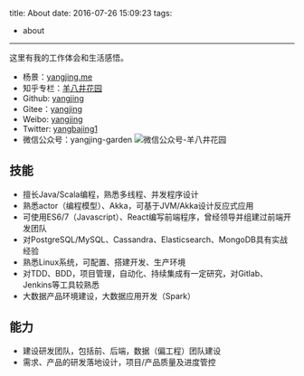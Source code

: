 title: About
date: 2016-07-26 15:09:23
tags:
- about
---

这里有我的工作体会和生活感悟。

- 杨景：[yangjing.me](https://www.yangjing.me)
- 知乎专栏：[羊八井花园](https://zhuanlan.zhihu.com/yangjing)
- Github: [yangjing](https://github.com/yangjing)
- Gitee：[yangjing](https://gitee.com/yangjing)
- Weibo: [yangjing](https://weibo.com/yangjing)
- Twitter: [yangbajing1](https://twitter.com/yangbajing1)
- 微信公众号：yangjing-garden
![微信公众号-羊八井花园](/img/yangjing-garden.jpg)

## 技能

- 擅长Java/Scala编程，熟悉多线程、并发程序设计
- 熟悉actor（编程模型）、Akka，可基于JVM/Akka设计反应式应用
- 可使用ES6/7（Javascript）、React编写前端程序，曾经领导并组建过前端开发团队
- 对PostgreSQL/MySQL、Cassandra、Elasticsearch、MongoDB具有实战经验
- 熟悉Linux系统，可配置、搭建开发、生产环境
- 对TDD、BDD，项目管理，自动化、持续集成有一定研究，对Gitlab、Jenkins等工具较熟悉
- 大数据产品环境建设，大数据应用开发（Spark）

## 能力

- 建设研发团队，包括前、后端，数据（偏工程）团队建设
- 需求、产品的研发落地设计，项目/产品质量及进度管控

